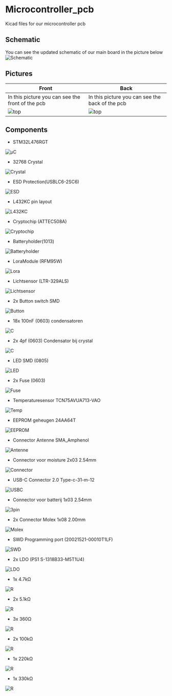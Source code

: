 # Microcontroller_pcb

Kicad files for our microcontroller pcb

## Schematic

You can see the updated schematic of our main board in the picture below
![Schematic](./img/Main_PCB_V1.2.svg)

## Pictures

| Front | Back |
|---|---|
|In this picture you can see the front of the pcb|In this picture you can see the back of the pcb
|![top](./img/front.png) | ![top](./img/back.png) |

## Components

- STM32L476RGT

![µC](./img/STM32.png)

- 32768 Crystal

![Crystal](./img/Crystal.png)

- ESD Protection(USBLC6-2SC6)

![ESD](./img/ESD.png)

- L432KC pin layout

![L432KC](./img/L432KC.png)

- Cryptochip (ATTEC508A)

![Cryptochip](./img/Cryptochip.png)

- Batteryholder(1013)

![Batteryholder](./img/Batteryholder.png)

- LoraModule (RFM95W)

![Lora](./img/Lora.png)

- Lichtsensor (LTR-329ALS)

![Lichtsensor](./img/Lichtsensor.png)

- 2x Button switch SMD

![Button](./img/Buttonswitch.png)

- 18x 100nF (0603) condensatoren

![C](./img/100pF.png)

- 2x 4pf (0603) Condensator bij crystal

![C](./img/4pF.png)

- LED SMD (0805)

![LED](./img/LED.png)

- 2x Fuse (0603)

![Fuse](./img/Fuse.png)

- Temperaturesensor TCN75AVUA713-VAO

![Temp](./img/Temperatuursensor.png)

- EEPROM geheugen 24AA64T

![EEPROM](./img/EEPROM.png)

- Connector Antenne SMA_Amphenol

![Antenne](./img/Antenne.png)

- Connector voor moisture 2x03 2.54mm

![Connector](./img/MoistureConnector.png)

- USB-C Connector 2.0 Type-c-31-m-12

![USBC](./img/USBC.png)

- Connector voor batterij 1x03 2.54mm

![3pin](./img/3pin.png)

- 2x Connector Molex 1x08 2.00mm

![Molex](./img/Molex.png)

- SWD Programming port (20021521-00010T1LF)

![SWD](./img/SWD.png)

- 2x LDO (PS1 S-1318B33-M5T1U4)

![LDO](./img/LDO.png)

- 1x 4.7kΩ

![R](./img/4.7K.png)

- 2x 5.1kΩ

![R](./img/5.1K.png)

- 3x 360Ω

![R](./img/360R.png)

- 2x 100kΩ

![R](./img/100K.png)

- 1x 220kΩ

![R](./img/220K.png)

- 1x 330kΩ

![R](./img/330K.png)
